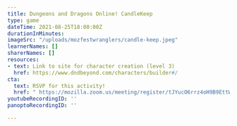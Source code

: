 ```yaml
---
title: Dungeons and Dragons Online! CandleKeep
type: game
dateTime: 2021-08-25T18:00:00Z
durationInMinutes: 
imageSrc: "/uploads/mozfestwranglers/candle-keep.jpeg"
learnerNames: []
sharerNames: []
resources:
- text: Link to site for character creation (level 3)
  href: https://www.dndbeyond.com/characters/builder#/
cta:
  text: RSVP for this activity!
  href: " https://mozilla.zoom.us/meeting/register/tJYucO6rrz4oH9B9EttWwKuu7Fq1_vqnJayA"
youtubeRecordingID: ''
panoptoRecordingID: ''

---
```

